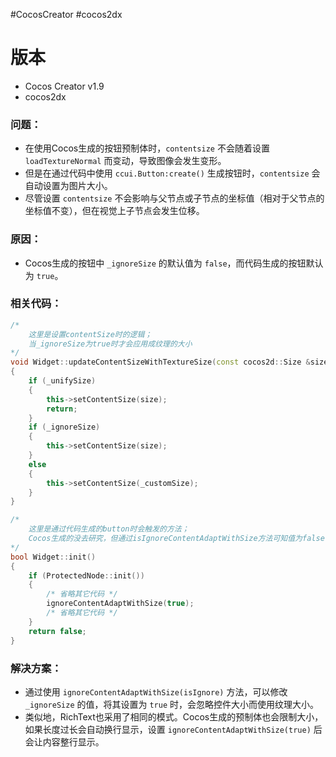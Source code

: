 #CocosCreator #cocos2dx 
# 版本
- Cocos Creator v1.9
- cocos2dx

### 问题：
- 在使用Cocos生成的按钮预制体时，`contentsize` 不会随着设置 `loadTextureNormal` 而变动，导致图像会发生变形。
- 但是在通过代码中使用 `ccui.Button:create()` 生成按钮时，`contentsize` 会自动设置为图片大小。
- 尽管设置 `contentsize` 不会影响与父节点或子节点的坐标值（相对于父节点的坐标值不变），但在视觉上子节点会发生位移。

### 原因：
- Cocos生成的按钮中 `_ignoreSize` 的默认值为 `false`，而代码生成的按钮默认为 `true`。

### 相关代码：

```cpp
/*
	这里是设置contentSize时的逻辑；
	当_ignoreSize为true时才会应用成纹理的大小
*/
void Widget::updateContentSizeWithTextureSize(const cocos2d::Size &size)
{
    if (_unifySize)
    {
        this->setContentSize(size);
        return;
    }
    if (_ignoreSize)
    {
        this->setContentSize(size);
    }
    else
    {
        this->setContentSize(_customSize);
    }
}

/* 
	这里是通过代码生成的button时会触发的方法；
	Cocos生成的没去研究，但通过isIgnoreContentAdaptWithSize方法可知值为false；
*/
bool Widget::init()
{
    if (ProtectedNode::init())
    {
        /* 省略其它代码 */
        ignoreContentAdaptWithSize(true);
        /* 省略其它代码 */
    }
    return false;
}
```

### 解决方案：
- 通过使用 `ignoreContentAdaptWithSize(isIgnore)` 方法，可以修改 `_ignoreSize` 的值，将其设置为 `true` 时，会忽略控件大小而使用纹理大小。
- 类似地，RichText也采用了相同的模式。Cocos生成的预制体也会限制大小，如果长度过长会自动换行显示，设置 `ignoreContentAdaptWithSize(true)` 后会让内容整行显示。